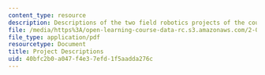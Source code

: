 ```yaml
---
content_type: resource
description: Descriptions of the two field robotics projects of the course.
file: /media/https%3A/open-learning-course-data-rc.s3.amazonaws.com/2-017j-design-of-electromechanical-robotic-systems-fall-2009/40bfc2b0a047f4e37efd1f5aadda276c_MIT2_017JF09_options.pdf
file_type: application/pdf
resourcetype: Document
title: Project Descriptions
uid: 40bfc2b0-a047-f4e3-7efd-1f5aadda276c
---
```

